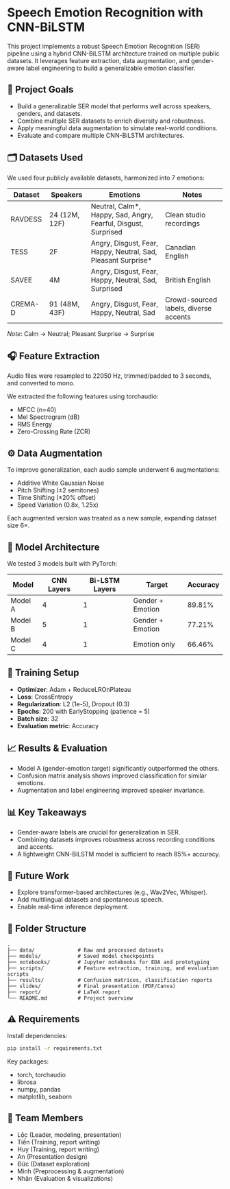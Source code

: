 # Speech Emotion Recognition with CNN-BiLSTM

This project implements a robust Speech Emotion Recognition (SER) pipeline using a hybrid CNN-BiLSTM architecture trained on multiple public datasets. It leverages feature extraction, data augmentation, and gender-aware label engineering to build a generalizable emotion classifier.

## 📌 Project Goals

- Build a generalizable SER model that performs well across speakers, genders, and datasets.
- Combine multiple SER datasets to enrich diversity and robustness.
- Apply meaningful data augmentation to simulate real-world conditions.
- Evaluate and compare multiple CNN-BiLSTM architectures.

## 🗂️ Datasets Used

We used four publicly available datasets, harmonized into 7 emotions:

| Dataset | Speakers      | Emotions                                                        | Notes                                 |
| ------- | ------------- | --------------------------------------------------------------- | ------------------------------------- |
| RAVDESS | 24 (12M, 12F) | Neutral, Calm\*, Happy, Sad, Angry, Fearful, Disgust, Surprised | Clean studio recordings               |
| TESS    | 2F            | Angry, Disgust, Fear, Happy, Neutral, Sad, Pleasant Surprise\*  | Canadian English                      |
| SAVEE   | 4M            | Angry, Disgust, Fear, Happy, Neutral, Sad, Surprised            | British English                       |
| CREMA-D | 91 (48M, 43F) | Angry, Disgust, Fear, Happy, Neutral, Sad                       | Crowd-sourced labels, diverse accents |

_Note_: Calm → Neutral; Pleasant Surprise → Surprise

## 🎧 Feature Extraction

Audio files were resampled to 22050 Hz, trimmed/padded to 3 seconds, and converted to mono.

We extracted the following features using torchaudio:

- MFCC (n=40)
- Mel Spectrogram (dB)
- RMS Energy
- Zero-Crossing Rate (ZCR)

## ⚙️ Data Augmentation

To improve generalization, each audio sample underwent 6 augmentations:

- Additive White Gaussian Noise
- Pitch Shifting (±2 semitones)
- Time Shifting (±20% offset)
- Speed Variation (0.8x, 1.25x)

Each augmented version was treated as a new sample, expanding dataset size 6×.

## 🧠 Model Architecture

We tested 3 models built with PyTorch:

| Model   | CNN Layers | Bi-LSTM Layers | Target           | Accuracy |
| ------- | ---------- | -------------- | ---------------- | -------- |
| Model A | 4          | 1              | Gender + Emotion | 89.81%   |
| Model B | 5          | 1              | Gender + Emotion | 77.21%   |
| Model C | 4          | 1              | Emotion only     | 66.46%   |

## 🧪 Training Setup

- **Optimizer**: Adam + ReduceLROnPlateau
- **Loss**: CrossEntropy
- **Regularization**: L2 (1e-5), Dropout (0.3)
- **Epochs**: 200 with EarlyStopping (patience = 5)
- **Batch size**: 32
- **Evaluation metric**: Accuracy

## 📈 Results & Evaluation

- Model A (gender-emotion target) significantly outperformed the others.
- Confusion matrix analysis shows improved classification for similar emotions.
- Augmentation and label engineering improved speaker invariance.

## 📊 Key Takeaways

- Gender-aware labels are crucial for generalization in SER.
- Combining datasets improves robustness across recording conditions and accents.
- A lightweight CNN-BiLSTM model is sufficient to reach 85%+ accuracy.

## 🚀 Future Work

- Explore transformer-based architectures (e.g., Wav2Vec, Whisper).
- Add multilingual datasets and spontaneous speech.
- Enable real-time inference deployment.

## 📁 Folder Structure

```
.
├── data/              # Raw and processed datasets
├── models/            # Saved model checkpoints
├── notebooks/         # Jupyter notebooks for EDA and prototyping
├── scripts/           # Feature extraction, training, and evaluation scripts
├── results/           # Confusion matrices, classification reports
├── slides/            # Final presentation (PDF/Canva)
├── report/            # LaTeX report
└── README.md          # Project overview
```

## ⚠️ Requirements

Install dependencies:

```bash
pip install -r requirements.txt
```

Key packages:

- torch, torchaudio
- librosa
- numpy, pandas
- matplotlib, seaborn

## 👥 Team Members

- Lộc (Leader, modeling, presentation)
- Tiến (Training, report writing)
- Huy (Training, report writing)
- An (Presentation design)
- Đức (Dataset exploration)
- Minh (Preprocessing & augmentation)
- Nhân (Evaluation & visualizations)
